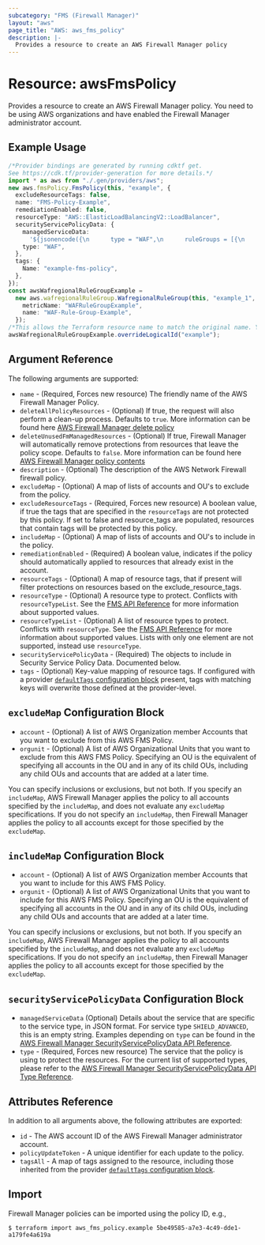 ```yaml
---
subcategory: "FMS (Firewall Manager)"
layout: "aws"
page_title: "AWS: aws_fms_policy"
description: |-
  Provides a resource to create an AWS Firewall Manager policy
---
```


# Resource: awsFmsPolicy

Provides a resource to create an AWS Firewall Manager policy. You need to be using AWS organizations and have enabled the Firewall Manager administrator account.

## Example Usage

```typescript
/*Provider bindings are generated by running cdktf get.
See https://cdk.tf/provider-generation for more details.*/
import * as aws from "./.gen/providers/aws";
new aws.fmsPolicy.FmsPolicy(this, "example", {
  excludeResourceTags: false,
  name: "FMS-Policy-Example",
  remediationEnabled: false,
  resourceType: "AWS::ElasticLoadBalancingV2::LoadBalancer",
  securityServicePolicyData: {
    managedServiceData:
      '${jsonencode({\n      type = "WAF",\n      ruleGroups = [{\n        id = aws_wafregional_rule_group.example.id\n        overrideAction = {\n          type = "COUNT"\n        }\n      }]\n      defaultAction = {\n        type = "BLOCK"\n      }\n      overrideCustomerWebACLAssociation = false\n    })}',
    type: "WAF",
  },
  tags: {
    Name: "example-fms-policy",
  },
});
const awsWafregionalRuleGroupExample =
  new aws.wafregionalRuleGroup.WafregionalRuleGroup(this, "example_1", {
    metricName: "WAFRuleGroupExample",
    name: "WAF-Rule-Group-Example",
  });
/*This allows the Terraform resource name to match the original name. You can remove the call if you don't need them to match.*/
awsWafregionalRuleGroupExample.overrideLogicalId("example");

```

## Argument Reference

The following arguments are supported:

* `name` - (Required, Forces new resource) The friendly name of the AWS Firewall Manager Policy.
* `deleteAllPolicyResources` - (Optional) If true, the request will also perform a clean-up process. Defaults to `true`. More information can be found here [AWS Firewall Manager delete policy](https://docs.aws.amazon.com/fms/2018-01-01/APIReference/API_DeletePolicy.html)
* `deleteUnusedFmManagedResources` - (Optional) If true, Firewall Manager will automatically remove protections from resources that leave the policy scope. Defaults to `false`. More information can be found here [AWS Firewall Manager policy contents](https://docs.aws.amazon.com/fms/2018-01-01/APIReference/API_Policy.html)
* `description` - (Optional) The description of the AWS Network Firewall firewall policy.
* `excludeMap` - (Optional) A map of lists of accounts and OU's to exclude from the policy.
* `excludeResourceTags` - (Required, Forces new resource) A boolean value, if true the tags that are specified in the `resourceTags` are not protected by this policy. If set to false and resource\_tags are populated, resources that contain tags will be protected by this policy.
* `includeMap` - (Optional) A map of lists of accounts and OU's to include in the policy.
* `remediationEnabled` - (Required) A boolean value, indicates if the policy should automatically applied to resources that already exist in the account.
* `resourceTags` - (Optional) A map of resource tags, that if present will filter protections on resources based on the exclude\_resource\_tags.
* `resourceType` - (Optional) A resource type to protect. Conflicts with `resourceTypeList`. See the [FMS API Reference](https://docs.aws.amazon.com/fms/2018-01-01/APIReference/API_Policy.html#fms-Type-Policy-ResourceType) for more information about supported values.
* `resourceTypeList` - (Optional) A list of resource types to protect. Conflicts with `resourceType`. See the [FMS API Reference](https://docs.aws.amazon.com/fms/2018-01-01/APIReference/API_Policy.html#fms-Type-Policy-ResourceType) for more information about supported values. Lists with only one element are not supported, instead use `resourceType`.
* `securityServicePolicyData` - (Required) The objects to include in Security Service Policy Data. Documented below.
* `tags` - (Optional) Key-value mapping of resource tags. If configured with a provider [`defaultTags` configuration block](https://registry.terraform.io/providers/hashicorp/aws/latest/docs#default_tags-configuration-block) present, tags with matching keys will overwrite those defined at the provider-level.

## `excludeMap` Configuration Block

* `account` - (Optional) A list of AWS Organization member Accounts that you want to exclude from this AWS FMS Policy.
* `orgunit` - (Optional) A list of AWS Organizational Units that you want to exclude from this AWS FMS Policy. Specifying an OU is the equivalent of specifying all accounts in the OU and in any of its child OUs, including any child OUs and accounts that are added at a later time.

You can specify inclusions or exclusions, but not both. If you specify an `includeMap`, AWS Firewall Manager applies the policy to all accounts specified by the `includeMap`, and does not evaluate any `excludeMap` specifications. If you do not specify an `includeMap`, then Firewall Manager applies the policy to all accounts except for those specified by the `excludeMap`.

## `includeMap` Configuration Block

* `account` - (Optional) A list of AWS Organization member Accounts that you want to include for this AWS FMS Policy.
* `orgunit` - (Optional) A list of AWS Organizational Units that you want to include for this AWS FMS Policy. Specifying an OU is the equivalent of specifying all accounts in the OU and in any of its child OUs, including any child OUs and accounts that are added at a later time.

You can specify inclusions or exclusions, but not both. If you specify an `includeMap`, AWS Firewall Manager applies the policy to all accounts specified by the `includeMap`, and does not evaluate any `excludeMap` specifications. If you do not specify an `includeMap`, then Firewall Manager applies the policy to all accounts except for those specified by the `excludeMap`.

## `securityServicePolicyData` Configuration Block

* `managedServiceData` (Optional) Details about the service that are specific to the service type, in JSON format. For service type `SHIELD_ADVANCED`, this is an empty string. Examples depending on `type` can be found in the [AWS Firewall Manager SecurityServicePolicyData API Reference](https://docs.aws.amazon.com/fms/2018-01-01/APIReference/API_SecurityServicePolicyData.html).
* `type` - (Required, Forces new resource) The service that the policy is using to protect the resources. For the current list of supported types, please refer to the [AWS Firewall Manager SecurityServicePolicyData API Type Reference](https://docs.aws.amazon.com/fms/2018-01-01/APIReference/API_SecurityServicePolicyData.html#fms-Type-SecurityServicePolicyData-Type).

## Attributes Reference

In addition to all arguments above, the following attributes are exported:

* `id` - The AWS account ID of the AWS Firewall Manager administrator account.
* `policyUpdateToken` - A unique identifier for each update to the policy.
* `tagsAll` - A map of tags assigned to the resource, including those inherited from the provider [`defaultTags` configuration block](https://registry.terraform.io/providers/hashicorp/aws/latest/docs#default_tags-configuration-block).

## Import

Firewall Manager policies can be imported using the policy ID, e.g.,

```console
$ terraform import aws_fms_policy.example 5be49585-a7e3-4c49-dde1-a179fe4a619a
```
